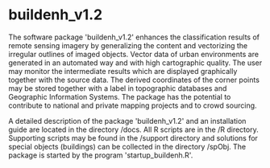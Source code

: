 # buildenh_v1.2
The software package 'buildenh_v1.2' enhances the classification results of remote sensing imagery by generalizing the content and vectorizing the irregular outlines of imaged objects. Vector data of urban environments are generated in an automated way and with high cartographic quality. The user may monitor the intermediate results which are displayed graphically together with the source data. The derived coordinates of the corner points may be stored together with a label in topographic databases and Geographic Information Systems. The package has the potential to contribute to national and private mapping projects and to crowd sourcing. 

A detailed description of the package 'buildenh_v1.2' and an installation guide are located in the directory /docs. All R scripts are in the /R directory. Supporting scripts may be found in the /support directory and solutions for special objects (buildings) can be collected in the directory /spObj. The package is started by the program 'startup_buildenh.R'.  
